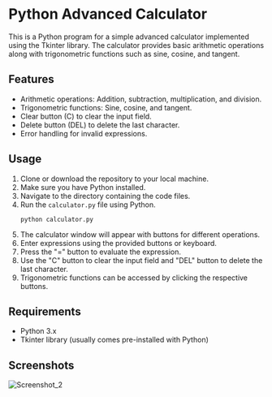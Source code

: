 # Python Advanced Calculator

This is a Python program for a simple advanced calculator implemented using the Tkinter library. The calculator provides basic arithmetic operations along with trigonometric functions such as sine, cosine, and tangent.

## Features
- Arithmetic operations: Addition, subtraction, multiplication, and division.
- Trigonometric functions: Sine, cosine, and tangent.
- Clear button (C) to clear the input field.
- Delete button (DEL) to delete the last character.
- Error handling for invalid expressions.

## Usage
1. Clone or download the repository to your local machine.
2. Make sure you have Python installed.
3. Navigate to the directory containing the code files.
4. Run the `calculator.py` file using Python.
    ```
    python calculator.py
    ```
5. The calculator window will appear with buttons for different operations.
6. Enter expressions using the provided buttons or keyboard.
7. Press the "=" button to evaluate the expression.
8. Use the "C" button to clear the input field and "DEL" button to delete the last character.
9. Trigonometric functions can be accessed by clicking the respective buttons.

## Requirements
- Python 3.x
- Tkinter library (usually comes pre-installed with Python)

## Screenshots
![Screenshot_2](https://github.com/YosefElsersy/Python-Advanced-Calculator-/assets/124294506/205af4aa-8831-42d6-b0a5-222c0ab55cf8)


